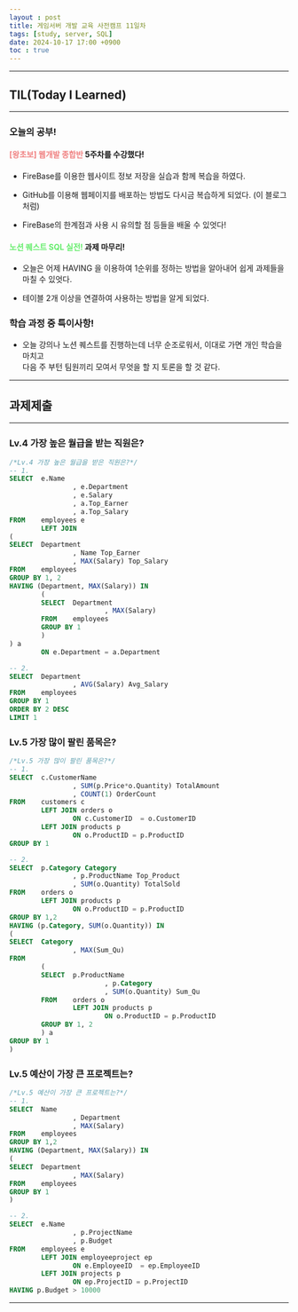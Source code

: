 ```yaml
---
layout : post
title: 게임서버 개발 교육 사전캠프 11일차
tags: [study, server, SQL]
date: 2024-10-17 17:00 +0900
toc : true
---
```


---

## TIL(Today I Learned)

---

### 오늘의 공부!

#### <span style="color : #F08080">**[왕초보] 웹개발 종합반**</span> 5주차를 수강했다!

- FireBase를 이용한 웹사이트 정보 저장을 실습과 함께 복습을 하였다.

- GitHub를 이용해 웹페이지를 배포하는 방법도 다시금 복습하게 되었다. (이 블로그 처럼)

- FireBase의 한계점과 사용 시 유의할 점 등들을 배울 수 있엇다!

#### <span style="color : #66ED6d">**노션 퀘스트 SQL 실전!**</span> 과제 마무리!

- 오늘은 어제 HAVING 을 이용하여 1순위를 정하는 방법을 알아내어 쉽게 과제들을 마칠 수 있엇다. 

- 테이블 2개 이상을 연결하여 사용하는 방법을 알게 되었다.

### 학습 과정 중 특이사항!

- 오늘 강의나 노션 퀘스트를 진행하는데 너무 순조로워서, 이대로 가면 개인 학습을 마치고  
다음 주 부턴 팀원끼리 모여서 무엇을 할 지 토론을 할 것 같다.

---

## 과제제출

---

### Lv.4 가장 높은 월급을 받는 직원은?

```sql
/*Lv.4 가장 높은 월급을 받은 직원은?*/
-- 1.
SELECT 	e.Name
                , e.Department 
                , e.Salary 
                , a.Top_Earner
                , a.Top_Salary
FROM	employees e
        LEFT JOIN 
(
SELECT 	Department 
                , Name Top_Earner
                , MAX(Salary) Top_Salary
FROM	employees
GROUP BY 1, 2
HAVING (Department, MAX(Salary)) IN
        (
        SELECT	Department 
                        , MAX(Salary)
        FROM 	employees
        GROUP BY 1
        ) 
) a
        ON e.Department = a.Department 

-- 2.
SELECT	Department
                , AVG(Salary) Avg_Salary
FROM 	employees 
GROUP BY 1 
ORDER BY 2 DESC
LIMIT 1
```

### Lv.5 가장 많이 팔린 품목은?

```sql
/*Lv.5 가장 많이 팔린 품목은?*/
-- 1.
SELECT	c.CustomerName 
                , SUM(p.Price*o.Quantity) TotalAmount
                , COUNT(1) OrderCount
FROM 	customers c 
        LEFT JOIN orders o 
                ON c.CustomerID  = o.CustomerID 
        LEFT JOIN products p 
                ON o.ProductID = p.ProductID 
GROUP BY 1

-- 2.
SELECT	p.Category Category
                , p.ProductName Top_Product 
                , SUM(o.Quantity) TotalSold
FROM 	orders o 
        LEFT JOIN products p 
                ON o.ProductID = p.ProductID
GROUP BY 1,2
HAVING (p.Category, SUM(o.Quantity)) IN
(
SELECT 	Category
                , MAX(Sum_Qu)
FROM
        (
        SELECT	p.ProductName
                        , p.Category 
                        , SUM(o.Quantity) Sum_Qu
        FROM 	orders o 
                LEFT JOIN products p 
                        ON o.ProductID = p.ProductID
        GROUP BY 1, 2
        ) a
GROUP BY 1
)
```

### Lv.5 예산이 가장 큰 프로젝트는? 

```sql
/*Lv.5 예산이 가장 큰 프로젝트는?*/
-- 1.
SELECT	Name 
                , Department 
                , MAX(Salary)
FROM	employees
GROUP BY 1,2
HAVING (Department, MAX(Salary)) IN
(
SELECT 	Department
                , MAX(Salary)
FROM	employees
GROUP BY 1
)

-- 2.
SELECT 	e.Name 
                , p.ProjectName 
                , p.Budget 
FROM 	employees e 
        LEFT JOIN employeeproject ep
                ON e.EmployeeID  = ep.EmployeeID 
        LEFT JOIN projects p
                ON ep.ProjectID = p.ProjectID 
HAVING p.Budget > 10000
```

---